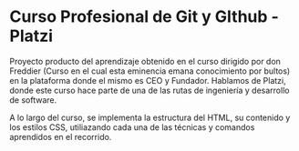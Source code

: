 # Curso Profesional de Git y GIthub - Platzi

Proyecto producto del aprendizaje obtenido en el curso dirigido por don Freddier (Curso en el cual esta eminencia emana conocimiento por bultos) en la plataforma donde el mismo es CEO y Fundador. Hablamos de Platzi, donde este curso hace parte de una de las rutas de ingeniería y desarrollo de software.

A lo largo del curso, se implementa la estructura del HTML, su contenido y los estilos CSS, utiliazando cada una de las técnicas y comandos aprendidos en el recorrido.